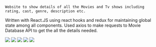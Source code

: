 	Website to show details of all the Movies and Tv shows including rating, cast, genre, description etc.
  Written with React.JS using react hooks and redux for maintaining global state among all components.
	Used axios to make requests to Movie Database API to get the all the details needed.


![](images/1.JPG)
![](images/2.JPG)
![](images/3.JPG)
![](images/4.JPG)
![](images/5.JPG)
